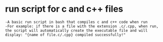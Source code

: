 # run script for c and c++ files
    -A basic run script in bash that compiles c and c++ code when run
    -For example: if there is a file with the extension .c/.cpp, when run, the script will automatically create the executable file and will display: "{name of file.c/.cpp} compiled successfully!"
